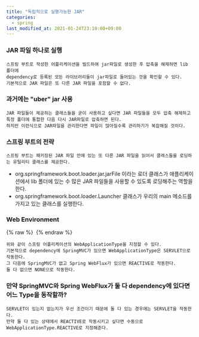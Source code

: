 ```yaml
---
title: "독립적으로 실행가능한 JAR"
categories: 
  - spring
last_modified_at: 2021-01-24T23:10:00+09:00
---
```


### JAR 파일 하나로 실행
    스프링 부트로 작성한 어플리케이션을 빌드하여 jar파일로 생성한 후 압축을 해제하면 lib 폴더에
    dependency로 등록된 모든 라이브러리들이 jar파일로 들어있는 것을 확인할 수 있다.
    기본적으로 JAR 파일은 또 다른 JAR 파일을 포함할 수 없다.

### 과거에는 "uber" jar 사용    
    JAR 파일들이 제공하는 클래스들을 굳이 사용하고 싶다면 JAR 파일들을 모두 압축 해제하고
    특정 폴더에 통합한 다음 다시 JAR파일로 압축하면 된다. 
    하지만 이런식으로 JAR파일을 관리한다면 파일이 많아질수록 관리하기가 복잡해질 것이다.

### 스프링 부트의 전략    
    스프링 부트는 패키징된 JAR 파일 안에 있는 또 다른 JAR 파일을 읽어서 클래스들을 로딩하는 유틸리티 클래스를 제공한다.

- org.springframework.boot.loader.jar.jarFile 이라는 로더 클래스가 애플리케이션에서 
lib 폴더에 있는 수 많은 JAR 파일들을 사용할 수 있도록 로딩해주는 역할을 한다.
- org.springframework.boot.loader.Launcher 클래스가 우리의 main 메소드를 가지고 있는 클래스를 실행한다.

### Web Environment
{% raw %} <img src="https://chohongjae.github.io/assets/img/20210124독립적으로실행가능한JAR/webapplicationType.png" alt=""> {% endraw %}
    
    위와 같이 스프링 어플리케이션의 WebApplicationType을 지정할 수 있다.
    기본적으로 dependency에 SpringMVC가 있으면 WebApplicationType은 SERVLET으로 작동한다.
    그 다음에 SpringMVC가 없고 Spring WebFlux가 있으면 REACTIVE로 작동한다.
    둘 다 없으면 NONE으로 작동한다.

### 만약 SpringMVC와 Spring WebFlux가 둘 다 dependency에 있다면 어느 Type을 동작할까?
    SERVLET이 있는지 없는지가 우선 조건이기 때문에 둘 다 있는 경우에는 SERVLET을 작동한다.
    만약 둘 다 있는 상태에서 REACTIVE로 작동시키고 싶다면 수동으로 WebApplicationType.REACTIVE로 지정해준다.
    
